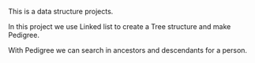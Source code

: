 This is a data structure projects.

In this project we use Linked list to create a Tree structure and make Pedigree.

With Pedigree we can search in ancestors and descendants for a person.
